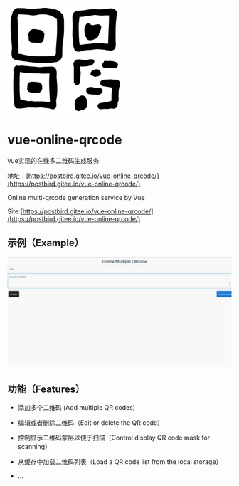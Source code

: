 ![logo](./public/logo.png)

# vue-online-qrcode

vue实现的在线多二维码生成服务

地址：[https://postbird.gitee.io/vue-online-qrcode/](https://postbird.gitee.io/vue-online-qrcode/)

Online multi-qrcode generation service by Vue

Site:[https://postbird.gitee.io/vue-online-qrcode/](https://postbird.gitee.io/vue-online-qrcode/)


## 示例（Example）

![example](./examples.gif)

## 功能（Features）

- 添加多个二维码 (Add multiple QR codes)

- 编辑或者删除二维码（Edit or delete the QR code）

- 控制显示二维码蒙层以便于扫描（Control display QR code mask for scanning）

- 从缓存中加载二维码列表（Load a QR code list from the local storage）

- ...
